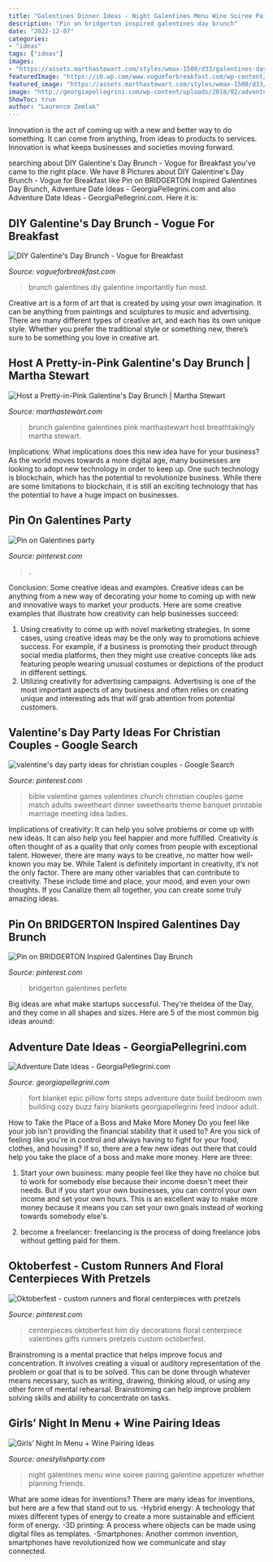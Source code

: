 ```yaml
---
title: "Galentines Dinner Ideas - Night Galentines Menu Wine Soiree Pairing Galentine Appetizer Whether Planning Friends"
description: "Pin on bridgerton inspired galentines day brunch"
date: "2022-12-07"
categories:
- "ideas"
tags: ["ideas"]
images:
- "https://assets.marthastewart.com/styles/wmax-1500/d33/galentines-day-pink-brunch-7-0118/galentines-day-pink-brunch-7-0118_horiz.jpg?itok=X6orZJWy"
featuredImage: "https://i0.wp.com/www.vogueforbreakfast.com/wp-content/uploads/2020/02/IMG_8710-rs.jpg?w=1440&amp;ssl=1"
featured_image: "https://assets.marthastewart.com/styles/wmax-1500/d33/galentines-day-pink-brunch-7-0118/galentines-day-pink-brunch-7-0118_horiz.jpg?itok=X6orZJWy"
image: "http://georgiapellegrini.com/wp-content/uploads/2018/02/adventure-date-ideas-2.jpg"
ShowToc: true
author: "Laurence Zemlak"
---
```



Innovation is the act of coming up with a new and better way to do something. It can come from anything, from ideas to products to services. Innovation is what keeps businesses and societies moving forward.

	

		
searching about DIY Galentine&#039;s Day Brunch - Vogue for Breakfast you've came to the right place. We have 8 Pictures about DIY Galentine&#039;s Day Brunch - Vogue for Breakfast like Pin on BRIDGERTON Inspired Galentines Day Brunch, Adventure Date Ideas - GeorgiaPellegrini.com and also Adventure Date Ideas - GeorgiaPellegrini.com. Here it is:
		
    
## DIY Galentine&#039;s Day Brunch - Vogue For Breakfast

<img loading=lazy src="https://i0.wp.com/www.vogueforbreakfast.com/wp-content/uploads/2020/02/IMG_8710-rs.jpg?w=1440&amp;ssl=1" onerror="this.onerror=null;this.src='https://tse3.mm.bing.net/th?id=OIP.zNzwv-msJGHYboyiemAGyAHaJ4&amp;pid=15.1';" alt="DIY Galentine&#039;s Day Brunch - Vogue for Breakfast">

_Source: vogueforbreakfast.com_

>brunch galentines diy galentine importantly fun most. 

	

Creative art is a form of art that is created by using your own imagination. It can be anything from paintings and sculptures to music and advertising. There are many different types of creative art, and each has its own unique style. Whether you prefer the traditional style or something new, there’s sure to be something you love in creative art.

    
## Host A Pretty-in-Pink Galentine&#039;s Day Brunch | Martha Stewart

<img loading=lazy src="https://assets.marthastewart.com/styles/wmax-1500/d33/galentines-day-pink-brunch-7-0118/galentines-day-pink-brunch-7-0118_horiz.jpg?itok=X6orZJWy" onerror="this.onerror=null;this.src='https://tse4.mm.bing.net/th?id=OIP.lcvPo75lPv8sci_bUVlhcwHaEK&amp;pid=15.1';" alt="Host a Pretty-in-Pink Galentine&#039;s Day Brunch | Martha Stewart">

_Source: marthastewart.com_

>brunch galentine galentines pink marthastewart host breathtakingly martha stewart. 

	

Implications: What implications does this new idea have for your business?
As the world moves towards a more digital age, many businesses are looking to adopt new technology in order to keep up. One such technology is blockchain, which has the potential to revolutionize business. While there are some limitations to blockchain, it is still an exciting technology that has the potential to have a huge impact on businesses.

    
## Pin On Galentines Party

<img loading=lazy src="https://i.pinimg.com/736x/46/91/08/4691086f50f04cbd6e65714443016d4c.jpg" onerror="this.onerror=null;this.src='https://tse3.mm.bing.net/th?id=OIP.zNO1cAvflZXMgiDcoQVCQAHaJ3&amp;pid=15.1';" alt="Pin on Galentines party">

_Source: pinterest.com_

>. 

	

Conclusion: Some creative ideas and examples.
Creative ideas can be anything from a new way of decorating your home to coming up with new and innovative ways to market your products. Here are some creative examples that illustrate how creativity can help businesses succeed:
1. Using creativity to come up with novel marketing strategies. In some cases, using creative ideas may be the only way to promotions achieve success. For example, if a business is promoting their product through social media platforms, then they might use creative concepts like ads featuring people wearing unusual costumes or depictions of the product in different settings.
2. Utilizing creativity for advertising campaigns. Advertising is one of the most important aspects of any business and often relies on creating unique and interesting ads that will grab attention from potential customers.

    
## Valentine&#039;s Day Party Ideas For Christian Couples - Google Search

<img loading=lazy src="https://i.pinimg.com/originals/50/9c/33/509c33b7dceb31e3e4477c17076f664f.jpg" onerror="this.onerror=null;this.src='https://tse3.mm.bing.net/th?id=OIP.KLmvQ29w_JAlwFgyvvzdoAHaFj&amp;pid=15.1';" alt="valentine&#039;s day party ideas for christian couples - Google Search">

_Source: pinterest.com_

>bible valentine games valentines church christian couples game match adults sweetheart dinner sweethearts theme banquet printable marriage meeting idea ladies. 

	

Implications of creativity: It can help you solve problems or come up with new ideas. It can also help you feel happier and more fulfilled.
Creativity is often thought of as a quality that only comes from people with exceptional talent. However, there are many ways to be creative, no matter how well-known you may be. While Talent is definitely important in creativity, it’s not the only factor. There are many other variables that can contribute to creativity. These include time and place, your mood, and even your own thoughts. If you Canalize them all together, you can create some truly amazing ideas.

    
## Pin On BRIDGERTON Inspired Galentines Day Brunch

<img loading=lazy src="https://i.pinimg.com/originals/5e/e4/4d/5ee44d741f537848f5e10f2e9a215b02.png" onerror="this.onerror=null;this.src='https://tse2.mm.bing.net/th?id=OIP.t0SgqBv7bvps5G4Vr1ACSQHaLH&amp;pid=15.1';" alt="Pin on BRIDGERTON Inspired Galentines Day Brunch">

_Source: pinterest.com_

>bridgerton galentines perfete. 

	

Big ideas are what make startups successful. They're theIdea of the Day, and they come in all shapes and sizes. Here are 5 of the most common big ideas around:

    
## Adventure Date Ideas - GeorgiaPellegrini.com

<img loading=lazy src="http://georgiapellegrini.com/wp-content/uploads/2018/02/adventure-date-ideas-2.jpg" onerror="this.onerror=null;this.src='https://tse2.mm.bing.net/th?id=OIP.i1bT-PU02G0qM4P7WoeTFQHaE6&amp;pid=15.1';" alt="Adventure Date Ideas - GeorgiaPellegrini.com">

_Source: georgiapellegrini.com_

>fort blanket epic pillow forts steps adventure date build bedroom own building cozy buzz fairy blankets georgiapellegrini feed indoor adult. 

	

How to Take the Place of a Boss and Make More Money
Do you feel like your job isn't providing the financial stability that it used to? Are you sick of feeling like you're in control and always having to fight for your food, clothes, and housing? If so, there are a few new ideas out there that could help you take the place of a boss and make more money. Here are three:
1. Start your own business: many people feel like they have no choice but to work for somebody else because their income doesn't meet their needs. But if you start your own businesses, you can control your own income and set your own hours. This is an excellent way to make more money because it means you can set your own goals instead of working towards somebody else's.

2. become a freelancer: freelancing is the process of doing freelance jobs without getting paid for them.

    
## Oktoberfest - Custom Runners And Floral Centerpieces With Pretzels

<img loading=lazy src="https://i.pinimg.com/originals/c1/c7/99/c1c799c35ab764dfd443a38efeb5de1a.jpg" onerror="this.onerror=null;this.src='https://tse1.mm.bing.net/th?id=OIP.MQ7cZhD-n8YsmlIcbXiT_gHaLH&amp;pid=15.1';" alt="Oktoberfest - custom runners and floral centerpieces with pretzels">

_Source: pinterest.com_

>centerpieces oktoberfest him diy decorations floral centerpiece valentines gifts runners pretzels custom octoberfest. 

	

Brainstroming is a mental practice that helps improve focus and concentration. It involves creating a visual or auditory representation of the problem or goal that is to be solved. This can be done through whatever means necessary, such as writing, drawing, thinking aloud, or using any other form of mental rehearsal. Brainstroming can help improve problem solving skills and ability to concentrate on tasks.

    
## Girls’ Night In Menu + Wine Pairing Ideas

<img loading=lazy src="http://onestylishparty.com/wp-content/uploads/2017/01/Galentines-Day-One-Stylish-Party-79-2.jpg" onerror="this.onerror=null;this.src='https://tse4.mm.bing.net/th?id=OIP.9egAgP_YWg6UPu05JUPceQHaLG&amp;pid=15.1';" alt="Girls’ Night In Menu + Wine Pairing Ideas">

_Source: onestylishparty.com_

>night galentines menu wine soiree pairing galentine appetizer whether planning friends. 

	

What are some ideas for inventions?
There are many ideas for inventions, but here are a few that stand out to us. 
-Hybrid energy: A technology that mixes different types of energy to create a more sustainable and efficient form of energy.
-3D printing: A process where objects can be made using digital files as templates.
-Smartphones: Another common invention, smartphones have revolutionized how we communicate and stay connected.

